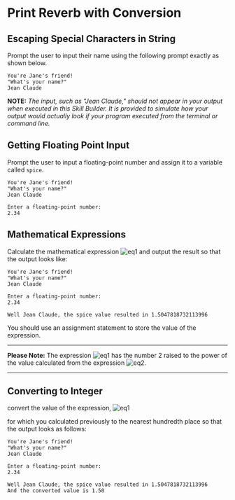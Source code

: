 # Print Reverb with Conversion

## Escaping Special Characters in  String
Prompt the user to input their name using the following prompt exactly as shown below.

```
You're Jane's friend!
"What's your name?"
Jean Claude
```
 
**NOTE:**  *The input, such as "Jean Claude," should not appear in your output when executed in this Skill Builder.  It is provided to simulate how your output would actually look if your program executed from the terminal or command line.*

## Getting Floating Point Input
Prompt the user to input a floating-point number and assign it to a variable called `spice`.  

```
You're Jane's friend!
"What's your name?"
Jean Claude

Enter a floating-point number:
2.34
```

## Mathematical Expressions
Calculate the mathematical expression ![eq1](https://latex.codecogs.com/svg.latex?\frac{4}{3}2^{\big(\frac{\sqrt{5}}{spice^3}\big)}) and output the result so that the output looks like:


```
You're Jane's friend!
"What's your name?"
Jean Claude

Enter a floating-point number:
2.34

Well Jean Claude, the spice value resulted in 1.5047818732113996
```
You should use an assignment statement to store the value of the expression.

---

**Please Note:** The expression ![eq1](https://latex.codecogs.com/svg.latex?\frac{4}{3}2^{\big(\frac{\sqrt{5}}{spice^3}\big)}) has the number 2 raised 
to the power of the value calculated from the expression ![eq2](https://latex.codecogs.com/svg.latex?\big(\frac{\sqrt{5}}{spice^3}\big)).

---


## Converting to Integer

convert the value of the expression,
![eq1](https://latex.codecogs.com/svg.latex?\frac{4}{3}2^{\big(\frac{\sqrt{5}}{spice^3}\big)})

for which you calculated previously to the nearest hundredth place so that the output looks as follows:

```
You're Jane's friend!
"What's your name?"
Jean Claude

Enter a floating-point number:
2.34

Well Jean Claude, the spice value resulted in 1.5047818732113996
And the converted value is 1.50
```